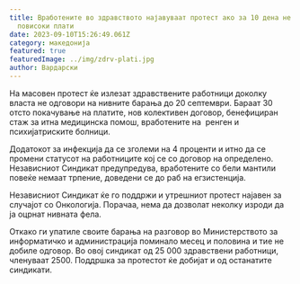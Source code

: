 ```yaml
---
title: Вработените во здравството најавуваат протест ако за 10 дена не добијат
  повисоки плати
date: 2023-09-10T15:26:49.061Z
category: македонија
featured: true
featuredImage: ../img/zdrv-plati.jpg
author: Вардарски
---
```

<!--StartFragment-->

На масовен протест ќе излезат здравствените работници доколку власта не одговори на нивните барања до 20 септември. Бараат 30 отсто покачување на платите, нов колективен договор, бенефициран стаж за итна медицинска помош, вработените на  ренген и психијатриските болници.

Додатокот за инфекција да се зголеми на 4 проценти и итно да се промени статусот на работниците кој се со договор на определено. Независниот Синдикат предупредува, вработените со бели мантили повеќе немаат трпение, доведени се до раб на егзистенција.

Независниот Синдикат ќе го поддржи и утрешниот протест најавен за случајот со Онкологија. Порачаа, нема да дозволат неколку изроди да ја оцрнат нивната фела.

Откако ги упатиле своите барања на разговор во Министерството за информатичко и администрација поминало месец и половина и тие не добиле одговор. Во овој синдикат од 25 000 здравствени работници, членуваат 2500. Поддршка за протестот ќе добијат и од останатите синдикати.

 

<!--EndFragment-->